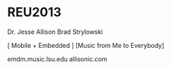 REU2013
=======

Dr. Jesse Allison
Brad Strylowski

[    Mobile + Embedded     ]
[Music from Me to Everybody]




emdm.music.lsu.edu
allisonic.com

